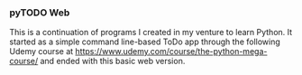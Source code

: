 ### pyTODO Web
This is a continuation of programs I created in my venture to learn Python. It started as a simple command line-based ToDo app through the following Udemy course at https://www.udemy.com/course/the-python-mega-course/ and ended with this basic web version.

